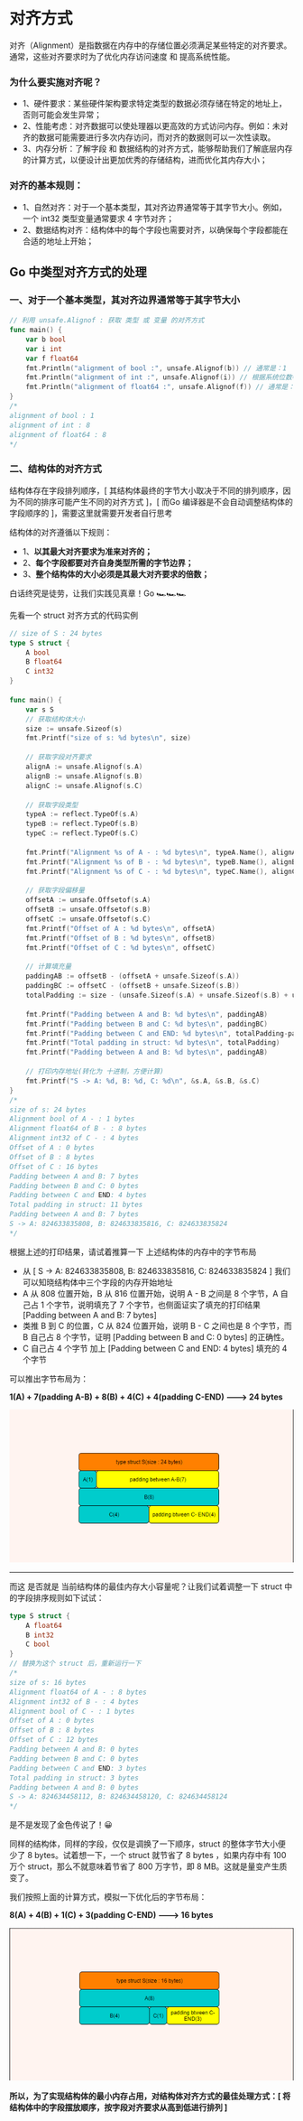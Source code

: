 # 对齐方式

对齐（Alignment）是指数据在内存中的存储位置必须满足某些特定的对齐要求。通常，这些对齐要求时为了优化内存访问速度 和 提高系统性能。

### 为什么要实施对齐呢？
* 1、硬件要求：某些硬件架构要求特定类型的数据必须存储在特定的地址上，否则可能会发生异常；
* 2、性能考虑：对齐数据可以使处理器以更高效的方式访问内存。例如：未对齐的数据可能需要进行多次内存访问，而对齐的数据则可以一次性读取。
* 3、内存分析：了解字段 和 数据结构的对齐方式，能够帮助我们了解底层内存的计算方式，以便设计出更加优秀的存储结构，进而优化其内存大小；
### 对齐的基本规则：
* 1、自然对齐：对于一个基本类型，其对齐边界通常等于其字节大小。例如，一个 int32 类型变量通常要求 4 字节对齐；
* 2、数据结构对齐：结构体中的每个字段也需要对齐，以确保每个字段都能在合适的地址上开始；

## Go 中类型对齐方式的处理

### 一、对于一个基本类型，其对齐边界通常等于其字节大小 

```go
// 利用 unsafe.Alignof : 获取 类型 或 变量 的对齐方式
func main() {
	var b bool
	var i int
	var f float64
	fmt.Println("alignment of bool :", unsafe.Alignof(b)) // 通常是：1
	fmt.Println("alignment of int :", unsafe.Alignof(i)) // 根据系统位数判定，32位是: 4, 64位是: 8
	fmt.Println("alignment of float64 :", unsafe.Alignof(f)) // 通常是：8
}
/* 
alignment of bool : 1
alignment of int : 8
alignment of float64 : 8
*/
```
### 二、结构体的对齐方式

结构体存在字段排列顺序，[ 其结构体最终的字节大小取决于不同的排列顺序，因为不同的排序可能产生不同的对齐方式 ]，[ 而Go 编译器是不会自动调整结构体的字段顺序的 ]，需要这里就需要开发者自行思考

结构体的对齐遵循以下规则：
* 1、**以其最大对齐要求为准来对齐的；**
* 2、**每个字段都要对齐自身类型所需的字节边界；**
* 3、**整个结构体的大小必须是其最大对齐要求的倍数；**

白话终究是徒劳，让我们实践见真章！Go 🏎️🏎️🏎️

先看一个 struct 对齐方式的代码实例
```go
// size of S : 24 bytes
type S struct {
	A bool
	B float64
	C int32
}

func main() {
	var s S
	// 获取结构体大小
	size := unsafe.Sizeof(s)
	fmt.Printf("size of s: %d bytes\n", size)

	// 获取字段对齐要求
	alignA := unsafe.Alignof(s.A)
	alignB := unsafe.Alignof(s.B)
	alignC := unsafe.Alignof(s.C)

	// 获取字段类型
	typeA := reflect.TypeOf(s.A)
	typeB := reflect.TypeOf(s.B)
	typeC := reflect.TypeOf(s.C)

	fmt.Printf("Alignment %s of A - : %d bytes\n", typeA.Name(), alignA)
	fmt.Printf("Alignment %s of B - : %d bytes\n", typeB.Name(), alignB)
	fmt.Printf("Alignment %s of C - : %d bytes\n", typeC.Name(), alignC)

	// 获取字段偏移量
	offsetA := unsafe.Offsetof(s.A)
	offsetB := unsafe.Offsetof(s.B)
	offsetC := unsafe.Offsetof(s.C)
	fmt.Printf("Offset of A : %d bytes\n", offsetA)
	fmt.Printf("Offset of B : %d bytes\n", offsetB)
	fmt.Printf("Offset of C : %d bytes\n", offsetC)

	// 计算填充量
	paddingAB := offsetB - (offsetA + unsafe.Sizeof(s.A))
	paddingBC := offsetC - (offsetB + unsafe.Sizeof(s.B))
	totalPadding := size - (unsafe.Sizeof(s.A) + unsafe.Sizeof(s.B) + unsafe.Sizeof(s.C))

	fmt.Printf("Padding between A and B: %d bytes\n", paddingAB)
	fmt.Printf("Padding between B and C: %d bytes\n", paddingBC)
	fmt.Printf("Padding between C and END: %d bytes\n", totalPadding-paddingAB-paddingBC)
	fmt.Printf("Total padding in struct: %d bytes\n", totalPadding)
	fmt.Printf("Padding between A and B: %d bytes\n", paddingAB)

	// 打印内存地址(转化为 十进制，方便计算)
	fmt.Printf("S -> A: %d, B: %d, C: %d\n", &s.A, &s.B, &s.C)
}
/* 
size of s: 24 bytes
Alignment bool of A - : 1 bytes
Alignment float64 of B - : 8 bytes
Alignment int32 of C - : 4 bytes
Offset of A : 0 bytes
Offset of B : 8 bytes
Offset of C : 16 bytes
Padding between A and B: 7 bytes
Padding between B and C: 0 bytes
Padding between C and END: 4 bytes
Total padding in struct: 11 bytes
Padding between A and B: 7 bytes
S -> A: 824633835808, B: 824633835816, C: 824633835824
*/
```
根据上述的打印结果，请试着推算一下 上述结构体的内存中的字节布局

* 从 [ S -> A: 824633835808, B: 824633835816, C: 824633835824 ] 我们可以知晓结构体中三个字段的内存开始地址
* A 从 808 位置开始，B 从 816 位置开始，说明 A - B 之间是 8 个字节，A 自己占 1 个字节，说明填充了 7 个字节，也侧面证实了填充的打印结果[Padding between A and B: 7 bytes]  
* 类推 B 到 C 的位置，C 从 824 位置开始，说明 B - C 之间也是 8 个字节，而 B 自己占 8 个字节，证明 [Padding between B and C: 0 bytes] 的正确性。
* C 自己占 4 个字节 加上 [Padding between C and END: 4 bytes] 填充的 4 个字节

可以推出字节布局为：

**1(A) + 7(padding A-B) + 8(B) + 4(C) + 4(padding C-END) ---> 24 bytes**

![](../../images/struct_01.png)

---

而这 是否就是 当前结构体的最佳内存大小容量呢？让我们试着调整一下 struct 中的字段排序规则如下试试：
```go
type S struct {
	A float64
	B int32
	C bool
}
// 替换为这个 struct 后，重新运行一下
/* 
size of s: 16 bytes
Alignment float64 of A - : 8 bytes
Alignment int32 of B - : 4 bytes
Alignment bool of C - : 1 bytes
Offset of A : 0 bytes
Offset of B : 8 bytes
Offset of C : 12 bytes
Padding between A and B: 0 bytes
Padding between B and C: 0 bytes
Padding between C and END: 3 bytes
Total padding in struct: 3 bytes
Padding between A and B: 0 bytes
S -> A: 824634458112, B: 824634458120, C: 824634458124
*/
```
是不是发现了金色传说了！😀

同样的结构体，同样的字段，仅仅是调换了一下顺序，struct 的整体字节大小便少了 8 bytes。试着想一下，一个 struct 就节省了 8 bytes ，如果内存中有 100万个 struct，那么不就意味着节省了 800 万字节，即 8 MB。这就是量变产生质变了。

我们按照上面的计算方式，模拟一下优化后的字节布局：

**8(A) + 4(B) + 1(C) + 3(padding C-END) ---> 16 bytes**

![](../../images/struct_02.png)

**所以，为了实现结构体的最小内存占用，对结构体对齐方式的最佳处理方式：[ 将结构体中的字段摆放顺序，按字段对齐要求从高到低进行排列 ]**